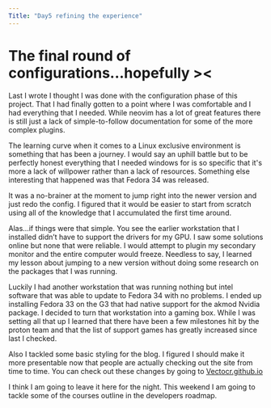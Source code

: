 ```yaml
---
Title: "Day5 refining the experience"
---
```



# The final round of configurations...hopefully >< 

Last I wrote I thought I was done with the configuration phase of this project. That I had finally gotten to a point where I was comfortable and I had everything that I needed. While neovim has a lot of great features there is still just a lack of simple-to-follow documentation for some of the more complex plugins.

The learning curve when it comes to a Linux exclusive environment is something that has been a journey. I would say an uphill battle but to be perfectly honest everything that I needed windows for is so specific that it's more a lack of willpower rather than a lack of resources.
Something else interesting that happened was that Fedora 34 was released. 

It was a no-brainer at the moment to jump right into the newer version and just redo the config. I figured that it would be easier to start from scratch using all of the knowledge that I accumulated the first time around.

Alas…if things were that simple. You see the earlier workstation that I installed didn’t have to support the drivers for my GPU. I saw some solutions online but none that were reliable. I would attempt to plugin my secondary monitor and the entire computer would freeze. Needless to say, I learned my lesson about jumping to a new version without doing some research on the packages that I was running.

Luckily I had another workstation that was running nothing but intel software that was able to update to Fedora 34 with no problems. I ended up installing Fedora 33 on the G3 that had native support for the akmod Nvidia package. I decided to turn that workstation into a gaming box. While I was setting all that up I learned that there have been a few milestones hit by the proton team and that the list of support games has greatly increased since last I checked.

Also I tackled some basic styling for the blog. I figured I should make it more presentable now that people are actually checking out the site from time to time. You can check out these changes by going to [Vectocr.github.io](https://vectorcr.github.io)

I think I am going to leave it here for the night. This weekend I am going to tackle some of the courses outline in the developers roadmap.

